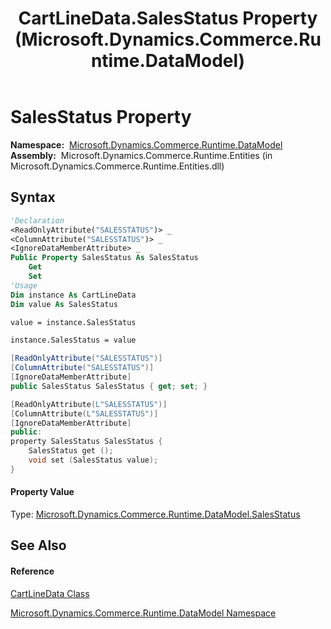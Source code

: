 ﻿---
title: CartLineData.SalesStatus Property  (Microsoft.Dynamics.Commerce.Runtime.DataModel)
TOCTitle: SalesStatus Property
ms:assetid: P:Microsoft.Dynamics.Commerce.Runtime.DataModel.CartLineData.SalesStatus
ms:mtpsurl: https://technet.microsoft.com/en-us/library/microsoft.dynamics.commerce.runtime.datamodel.cartlinedata.salesstatus(v=AX.60)
ms:contentKeyID: 65317803
ms.date: 05/18/2015
mtps_version: v=AX.60
f1_keywords:
- Microsoft.Dynamics.Commerce.Runtime.DataModel.CartLineData.SalesStatus
dev_langs:
- CSharp
- C++
- VB
---

# SalesStatus Property

**Namespace:**  [Microsoft.Dynamics.Commerce.Runtime.DataModel](microsoft-dynamics-commerce-runtime-datamodel-namespace.md)  
**Assembly:**  Microsoft.Dynamics.Commerce.Runtime.Entities (in Microsoft.Dynamics.Commerce.Runtime.Entities.dll)

## Syntax

``` vb
'Declaration
<ReadOnlyAttribute("SALESSTATUS")> _
<ColumnAttribute("SALESSTATUS")> _
<IgnoreDataMemberAttribute> _
Public Property SalesStatus As SalesStatus
    Get
    Set
'Usage
Dim instance As CartLineData
Dim value As SalesStatus

value = instance.SalesStatus

instance.SalesStatus = value
```

``` csharp
[ReadOnlyAttribute("SALESSTATUS")]
[ColumnAttribute("SALESSTATUS")]
[IgnoreDataMemberAttribute]
public SalesStatus SalesStatus { get; set; }
```

``` c++
[ReadOnlyAttribute(L"SALESSTATUS")]
[ColumnAttribute(L"SALESSTATUS")]
[IgnoreDataMemberAttribute]
public:
property SalesStatus SalesStatus {
    SalesStatus get ();
    void set (SalesStatus value);
}
```

#### Property Value

Type: [Microsoft.Dynamics.Commerce.Runtime.DataModel.SalesStatus](salesstatus-enumeration-microsoft-dynamics-commerce-runtime-datamodel.md)  

## See Also

#### Reference

[CartLineData Class](cartlinedata-class-microsoft-dynamics-commerce-runtime-datamodel.md)

[Microsoft.Dynamics.Commerce.Runtime.DataModel Namespace](microsoft-dynamics-commerce-runtime-datamodel-namespace.md)

